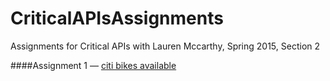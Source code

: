 # CriticalAPIsAssignments
Assignments for Critical APIs with Lauren Mccarthy, Spring 2015, Section 2

####Assignment 1 — [citi bikes available](http://patshiu.github.io/CriticalAPIsAssignments/Assignment_1/)
